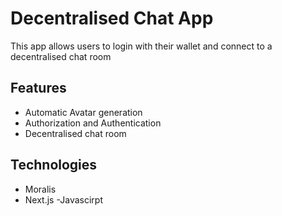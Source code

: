 # Decentralised Chat App
This app allows users to login with their wallet and connect to a decentralised chat room

## Features
- Automatic Avatar generation
- Authorization and Authentication
- Decentralised chat room

## Technologies
- Moralis
- Next.js
-Javascirpt
